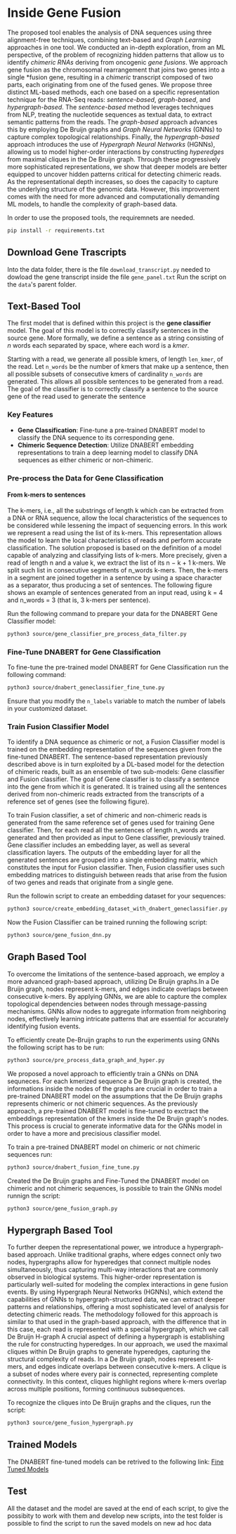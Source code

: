 # Inside Gene Fusion

The proposed tool enables the analysis of DNA sequences using three alignment-free techniques, combining text-based and *Graph Learning* approaches in one tool. 
We conducted an in-depth exploration, from an ML perspective, of the problem of recognizing hidden patterns 
that allow us to identify *chimeric RNAs* deriving from oncogenic *gene fusions*.  We approach gene fusion as the chromosomal rearrangement that joins two genes into a single *fusion gene, 
resulting in a *chimeric* transcript composed of two parts, each originating from one of the fused genes. 
We propose three distinct ML-based methods, each one based on a specific representation technique for the RNA-Seq 
reads: *sentence-based*, *graph-based*, and *hypergraph-based*. 
The *sentence-based* method leverages techniques from NLP, treating the nucleotide sequences as textual data, 
to extract semantic patterns from the reads. The *graph-based* approach advances this by employing De Bruijn graphs 
and *Graph Neural Networks* (GNNs) to capture complex topological relationships. Finally, the *hypergraph-based* 
approach introduces the use of *Hypergraph Neural Networks* (HGNNs), allowing us to model higher-order interactions by 
constructing *hyperedges* from maximal cliques in the De Bruijn graph. 
Through these progressively more sophisticated representations, we show that deeper models are better equipped to uncover 
hidden patterns critical for detecting chimeric reads. As the representational depth increases, so does the capacity to 
capture the underlying structure of the genomic data. However, this improvement comes with the need for more advanced and 
computationally demanding ML models, to handle the complexity of graph-based data.

In order to use the proposed tools, the requiremnets are needed.
```bash
pip install -r requirements.txt
```
## Download Gene Trascripts
Into the data folder, there is the file ```download_transcript.py``` needed to dowload the gene transcript inside the file ```gene_panel.txt``` 
Run the script on the ```data```'s parent folder.

## Text-Based Tool
The first model that is defined within this project is the **gene classifier** model. 
The goal of this model is to correctly classify sentences in the source gene. 
More formally, we define a sentence as a string consisting of *n* words each 
separated by space, where each word is a *kmer*.

Starting with a read, we generate all possible kmers, of length ```len_kmer```, of the read. 
Let ```n_words``` be the number of kmers that make up a sentence, then all possible subsets of consecutive 
kmers of cardinality ```n_words``` are generated. This allows all possible sentences to be generated from a 
read. The goal of the classifier is to correctly classify a sentence to the source gene of the read used 
to generate the sentence

### Key Features
- **Gene Classification**: Fine-tune a pre-trained DNABERT model to classify the DNA sequence to its corresponding gene.
- **Chimeric Sequence Detection**: Utilize DNABERT embedding representations to train a deep learning model to classify DNA sequences as either chimeric or non-chimeric.

### Pre-process the Data for Gene Classification

#### From k-mers to sentences
The k-mers, i.e., all the substrings of length k which can be extracted from a DNA or RNA sequence, allow the local characteristics of
the sequences to be considered while lessening the impact of sequencing errors. In this work we represent a read using the list of its k-mers. This representation
allows the model to learn the local characteristics of reads and perform accurate classification. The solution proposed is based on the definition of a model capable of analyzing and classifying lists of k-mers. More precisely, given a read of length n and a value k, we extract the list of its n − k + 1 k-mers. We split such list in consecutive segments of n_words k-mers. Then, the k-mers in a segment are joined together in a sentence by using a space character as a separator, thus producing a set of sentences. The following figure shows an example of sentences generated from an input read, using k = 4 and n_words = 3 (that is, 3 k-mers per sentence).

Run the following command to prepare your data for the DNABERT Gene Classifier model:

```bash
python3 source/gene_classifier_pre_process_data_filter.py
```

### Fine-Tune DNABERT for Gene Classification
To fine-tune the pre-trained model DNABERT for Gene Classification run the following command:
```bash
python3 source/dnabert_geneclassifier_fine_tune.py
```
Ensure that you modify the ```n_labels``` variable to match the number of labels in your customized dataset.

### Train Fusion Classifier Model
To identify a DNA sequence as chimeric or not, a Fusion Classifier model is trained on the embedding representation of the sequences given from the fine-tuned DNABERT.
The sentence-based representation previously described above is in turn exploited by a DL-based model for the detection of chimeric reads,
built as an ensemble of two sub-models: Gene classifier and Fusion classifier. The goal of Gene classifier is to classify a sentence into the gene from which it is
generated. It is trained using all the sentences derived from non-chimeric reads extracted from the transcripts of a reference set of genes (see the following figure).


To train Fusion classifier, a set of chimeric and non-chimeric reads is generated from the same reference set of genes used for training Gene classifier. Then, for
each read all the sentences of length n_words are generated and then provided as input to Gene classifier, previously trained. Gene classifier includes an embedding
layer, as well as several classification layers. The outputs of the embedding layer for all the generated sentences are grouped into a single embedding matrix, which
constitutes the input for Fusion classifier. Then, Fusion classifier uses such embedding matrices to distinguish between reads that arise from the fusion of
two genes and reads that originate from a single gene.

Run the followin script to create an embedding dataset for your sequences:
```bash
python3 source/create_embedding_dataset_with_dnabert_geneclassifier.py
```

Now the Fusion Classifier can be trained running the following script:
```bash
python3 source/gene_fusion_dnn.py
```
## Graph Based Tool
To overcome the limitations of the sentence-based approach, we employ a more advanced graph-based approach, utilizing De Bruijn graphs.In a De Bruijn graph, nodes represent k-mers, and edges indicate overlaps between consecutive k-mers. By applying GNNs, we are able to capture the complex topological dependencies between nodes through message-passing mechanisms. GNNs allow nodes to aggregate information from neighboring nodes, effectively learning intricate patterns that are essential for accurately identifying fusion events.

To efficiently create De-Bruijn graphs to run the experiments using GNNs the following script has to be run:
```bash
python3 source/pre_process_data_graph_and_hyper.py
```
We proposed a novel approach to efficiently train a GNNs on DNA sequneces.
For each kmerized sequence a De Bruijn graph is created, the informations inside the nodes of the graphs are crucial in order to train a pre-trained DNABERT model on the assumptions that the De Bruijn graphs
represents chimeric or not chimeric sequences.
As the previously approach, a pre-trained DNABERT model is fine-tuned to exctract the embeddings representation of the kmers inside the De Bruijn graph's nodes. This process is crucial to generate informative data for the GNNs model in order to have a more and precisious classifier model.

To train a pre-trained DNABERT model on chimeric or not chimeric sequences run:
```bash
python3 source/dnabert_fusion_fine_tune.py
```
Created the De Bruijn graphs and Fine-Tuned the DNABERT model on chimeric and not chimeric sequences, is possible to train the GNNs model runnign the script:
```bash
python3 source/gene_fusion_graph.py
```

## Hypergraph Based Tool

To further deepen the representational power, we introduce a hypergraph-based approach. Unlike traditional graphs, where edges connect only two nodes, hypergraphs allow for
hyperedges that connect multiple nodes simultaneously, thus capturing multi-way interactions that are commonly observed in biological systems. This higher-order representation
is particularly well-suited for modeling the complex interactions in gene fusion events. By using Hypergraph Neural Networks (HGNNs), which extend the capabilities of GNNs to
hypergraph-structured data, we can extract deeper patterns and relationships, offering a most sophisticated level of analysis for detecting chimeric reads. The methodology followed for this
approach is similar to that used in the graph-based approach, with the difference that in this case, each read is represented with a special hypergraph, which we call De Bruijn H-graph
A crucial aspect of defining a hypergraph is establishing the rule for constructing hyperedges. In our approach, we used the maximal cliques within De Bruijn graphs to generate hyperedges, capturing the structural complexity of reads. In a De Bruijn graph, nodes represent k-mers, and edges indicate overlaps between consecutive k-mers. A clique is a subset of nodes where every
pair is connected, representing complete connectivity. In this context, cliques highlight regions where k-mers overlap across multiple positions, forming continuous subsequences. 

To recognize the cliques into De Bruijn graphs and the cliques, run the script:
```bash
python3 source/gene_fusion_hypergraph.py
```

## Trained Models
The DNABERT fine-tuned models can be retrived to the following link: [Fine Tuned Models](https://drive.google.com/drive/folders/1hfqLJO-TxMcThhgNtDNPQOKnA0zsMJ9L)

## Test
All the dataset and the model are saved at the end of each script, to give the possibity to work with them and develop new scripts, into the test folder is possible to find the script to run the saved models on new ad hoc data
